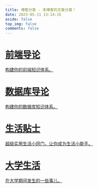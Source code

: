```yaml
---
title: 博客分类 - 本博客的文章分类！
date: 2023-05-11 13:14:15
aside: false
top_img: false
comments: false
---
```


<style>
  #libCategories .card-wrap:hover .card-info:after {
    width: 300%;
  }
</style>
<link rel="stylesheet" type="text/css" href="https://npm.elemecdn.com/js-heo@1.0.11/3dCard/no3d.css">

<div id='libCategories'>
<div id="lib-cards" class="container">

<a href='javascript:void(0);' onClick='pjax.loadUrl("/categories/前端导论/")'>
<card data-image="https://cdn.staticaly.com/gh/xy055878/picGoDrawingBed@main/imgs/202305051921755.jpg">
<h1 slot="header">前端导论</h1>
<p slot="content">构建你的前端知识体系。</p>
</card>
</a>

<a href='javascript:void(0);' onClick='pjax.loadUrl("/categories/数据库导论/")'>
<card data-image="https://cdn.staticaly.com/gh/xy055878/picGoDrawingBed@main/imgs/202305051921776.jpg">
<h1 slot="header">数据库导论</h1>
<p slot="content">构建你的数据库知识体系。</p>
</card>
</a>

<a href='javascript:void(0);' onClick='pjax.loadUrl("/categories/生活贴士/")'>
<card data-image="https://cdn.staticaly.com/gh/xy055878/picGoDrawingBed@main/imgs/202305051845518.png">
<h1 slot="header">生活贴士</h1>
<p slot="content">超级实用生活小窍门，让你成为生活小能手。</p>
</card>
</a>

<a href='javascript:void(0);' onClick='pjax.loadUrl("/categories/大学生涯/")'>
  <card data-image="https://cdn.staticaly.com/gh/xy055878/picGoDrawingBed@main/imgs/202305051845519.png">
    <h1 slot="header">大学生活</h1>
    <p slot="content">在大学期间发生的一些事儿。</p>
  </card>
</a>

<!-- 
<a href='javascript:void(0);' onClick='pjax.loadUrl("/categories//")'>
<card data-image="">
<h1 slot="header"></h1>
<p slot="content"></p>
</card>
</a> -->

<!-- 
<a href='javascript:void(0);' onClick='pjax.loadUrl("/categories//")'>
<card data-image="">
<h1 slot="header"></h1>
<p slot="content"></p>
</card>
</a> -->

<!-- 
<a href='javascript:void(0);' onClick='pjax.loadUrl("/categories//")'>
<card data-image="">
<h1 slot="header"></h1>
<p slot="content"></p>
</card>
</a> -->

<!-- 
<a href='javascript:void(0);' onClick='pjax.loadUrl("/categories//")'>
<card data-image="">
<h1 slot="header"></h1>
<p slot="content"></p>
</card>
</a> -->

<!-- 
<a href='javascript:void(0);' onClick='pjax.loadUrl("/categories//")'>
<card data-image="">
<h1 slot="header"></h1>
<p slot="content"></p>
</card>
</a> -->

<!-- 
<a href='javascript:void(0);' onClick='pjax.loadUrl("/categories//")'>
<card data-image="">
<h1 slot="header"></h1>
<p slot="content"></p>
</card>
</a> -->

<!-- 
<a href='javascript:void(0);' onClick='pjax.loadUrl("/categories//")'>
<card data-image="">
<h1 slot="header"></h1>
<p slot="content"></p>
</card>
</a> -->

<!-- 
<a href='javascript:void(0);' onClick='pjax.loadUrl("/categories//")'>
<card data-image="">
<h1 slot="header"></h1>
<p slot="content"></p>
</card>
</a> -->

<!-- 
<a href='javascript:void(0);' onClick='pjax.loadUrl("/categories//")'>
<card data-image="">
<h1 slot="header"></h1>
<p slot="content"></p>
</card>
</a> -->

<!-- 
<a href='javascript:void(0);' onClick='pjax.loadUrl("/categories//")'>
<card data-image="">
<h1 slot="header"></h1>
<p slot="content"></p>
</card>
</a> -->

<!-- 
<a href='javascript:void(0);' onClick='pjax.loadUrl("/categories//")'>
<card data-image="">
<h1 slot="header"></h1>
<p slot="content"></p>
</card>
</a> -->

<!-- 
        - https://cdn.staticaly.com/gh/xy055878/picGoDrawingBed@main/imgs/202305051905848.png
        - https://cdn.staticaly.com/gh/xy055878/picGoDrawingBed@main/imgs/202305051905850.png
        - https://cdn.staticaly.com/gh/xy055878/picGoDrawingBed@main/imgs/202305051905851.png
        - https://cdn.staticaly.com/gh/xy055878/picGoDrawingBed@main/imgs/202305051915673.png
        - https://cdn.staticaly.com/gh/xy055878/picGoDrawingBed@main/imgs/202305051915674.png
        - https://cdn.staticaly.com/gh/xy055878/picGoDrawingBed@main/imgs/202305051915675.png
        - https://cdn.staticaly.com/gh/xy055878/picGoDrawingBed@main/imgs/202305051915676.png
        - https://cdn.staticaly.com/gh/xy055878/picGoDrawingBed@main/imgs/202305051915677.png
        - https://cdn.staticaly.com/gh/xy055878/picGoDrawingBed@main/imgs/202305051915678.png
        - https://cdn.staticaly.com/gh/xy055878/picGoDrawingBed@main/imgs/202305051915679.png
        - https://cdn.staticaly.com/gh/xy055878/picGoDrawingBed@main/imgs/202305051915682.png

        - https://cdn.staticaly.com/gh/xy055878/picGoDrawingBed@main/imgs/202305051926046.jpg
        - https://cdn.staticaly.com/gh/xy055878/picGoDrawingBed@main/imgs/202305051926048.jpg
        - https://cdn.staticaly.com/gh/xy055878/picGoDrawingBed@main/imgs/202305051926049.jpg
        - https://cdn.staticaly.com/gh/xy055878/picGoDrawingBed@main/imgs/202305051926050.jpg
        - https://cdn.staticaly.com/gh/xy055878/picGoDrawingBed@main/imgs/202305051926052.jpg
        - https://cdn.staticaly.com/gh/xy055878/picGoDrawingBed@main/imgs/202305051926053.jpg
        - https://cdn.staticaly.com/gh/xy055878/picGoDrawingBed@main/imgs/202305051926054.jpg
        - https://cdn.staticaly.com/gh/xy055878/picGoDrawingBed@main/imgs/202305051926055.jpg
        - https://cdn.staticaly.com/gh/xy055878/picGoDrawingBed@main/imgs/202305051926058.jpg
        - https://cdn.staticaly.com/gh/xy055878/picGoDrawingBed@main/imgs/202305051926060.jpg
        - https://cdn.staticaly.com/gh/xy055878/picGoDrawingBed@main/imgs/202305051926061.jpg
        - https://cdn.staticaly.com/gh/xy055878/picGoDrawingBed@main/imgs/202305051926062.jpg
        - https://cdn.staticaly.com/gh/xy055878/picGoDrawingBed@main/imgs/202305051926063.jpg
        - https://cdn.staticaly.com/gh/xy055878/picGoDrawingBed@main/imgs/202305051926064.jpg
        - https://cdn.staticaly.com/gh/xy055878/picGoDrawingBed@main/imgs/202305051926066.jpg
        - https://cdn.staticaly.com/gh/xy055878/picGoDrawingBed@main/imgs/202305051926068.jpg
        - https://cdn.staticaly.com/gh/xy055878/picGoDrawingBed@main/imgs/202305051926069.jpg
        - https://cdn.staticaly.com/gh/xy055878/picGoDrawingBed@main/imgs/202305051926070.jpg
        - https://cdn.staticaly.com/gh/xy055878/picGoDrawingBed@main/imgs/202305051926071.jpg
        - https://cdn.staticaly.com/gh/xy055878/picGoDrawingBed@main/imgs/202305051926073.jpg
        - https://cdn.staticaly.com/gh/xy055878/picGoDrawingBed@main/imgs/202305051926074.jpg
        - https://cdn.staticaly.com/gh/xy055878/picGoDrawingBed@main/imgs/202305051926075.jpg
        - https://cdn.staticaly.com/gh/xy055878/picGoDrawingBed@main/imgs/202305051926076.jpg
        - https://cdn.staticaly.com/gh/xy055878/picGoDrawingBed@main/imgs/202305051926077.jpg
        - https://cdn.staticaly.com/gh/xy055878/picGoDrawingBed@main/imgs/202305051926078.jpg
        - https://cdn.staticaly.com/gh/xy055878/picGoDrawingBed@main/imgs/202305051926079.jpg
        - https://cdn.staticaly.com/gh/xy055878/picGoDrawingBed@main/imgs/202305051926080.jpg
        - https://cdn.staticaly.com/gh/xy055878/picGoDrawingBed@main/imgs/202305051926081.jpg
        - https://cdn.staticaly.com/gh/xy055878/picGoDrawingBed@main/imgs/202305051926082.jpg
        - https://cdn.staticaly.com/gh/xy055878/picGoDrawingBed@main/imgs/202305051926083.jpg
        - https://cdn.staticaly.com/gh/xy055878/picGoDrawingBed@main/imgs/202305051926084.jpg
 -->

<!-- 
<a href='javascript:void(0);' onClick='pjax.loadUrl("/categories/大学生涯/")'>
  <card data-image="https://img02.anzhiy.cn/adminuploads/1/2022/09/05/6315e1433f197.webp">
    <h1 slot="header">大学生活</h1>
    <p slot="content">在大学期间发生的一些事儿。</p>
  </card>
</a>

<a href='javascript:void(0);' onClick='pjax.loadUrl("/categories/生活日常/")'>
  <card data-image="https://img02.anzhiy.cn/adminuploads/1/2022/09/05/6315e142a69a9.webp">
    <h1 slot="header">生活</h1>
    <p slot="content">和好朋友👬们一起经历的有趣事。</p>
  </card>
</a> -->

</div>
</div>

<script src='https://lf6-cdn-tos.bytecdntp.com/cdn/expire-1-M/vue/2.6.14/vue.min.js' data-pjax></script>

<script type="text/javascript" src="https://npm.elemecdn.com/anzhiyu-theme-static@1.0.7/no3d/no3d.js" data-pjax></script>

